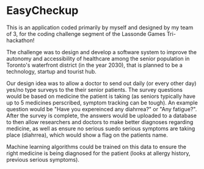 # EasyCheckup
This is an application coded primarily by myself and designed by my team of 3, for the coding challenge segment of the Lassonde Games Tri-hackathon!

The challenge was to design and develop a software system to improve the autonomy and accessibility of healthcare among the senior population in Toronto's waterfront district (in the year 2030), that is planned to be a technology, startup and tourist hub.

Our design idea was to allow a doctor to send out daily (or every other day) yes/no type surveys to the their senior patients. The survey questions would be based on medicine the patient is taking (as seniors typically have up to 5 medicines perscribed, symptom tracking can be tough). An example question would be "Have you expereinced any diahrrea?" or "Any fatigue?". After the survey is complete, the answers would be uploaded to a database to then allow researchers and doctors to make better diagnoses regarding medicine, as well as ensure no serious suedo serious symptoms are taking place (diahrrea), which would show a flag on the patients name.

Machine learning algorithms could be trained on this data to ensure the right medicine is being diagnosed for the patient (looks at allergy history, previous serious symptoms). 
